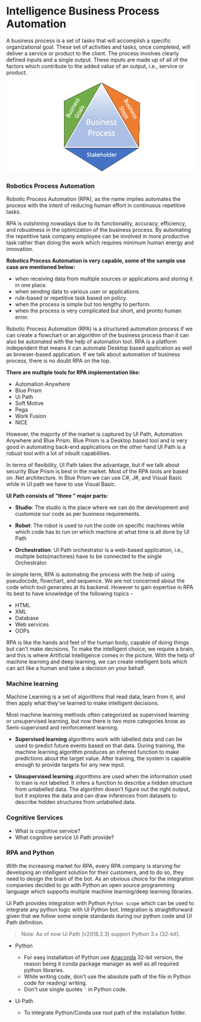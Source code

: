 # Intelligence Business Process Automation

A business process is a set of tasks that will accomplish a specific organizational goal. These set of activities and tasks, once completed, will deliver a service or product to the client. The process involves clearly defined inputs and a single output.  These inputs are made up of all of the factors which contribute to the added value of an output, i.e., service or product.

![BP](image1.png)

### Robotics Process Automation

Robotic Process Automation (RPA), as the name implies automates the process with the intent of reducing human effort in continuous repetitive tasks.

RPA is outshining nowadays due to its functionality, accuracy, efficiency, and robustness in the optimization of the business process. By automating the repetitive task company employee can be involved in more productive task rather than doing the work which requires minimum human energy and innovation.

**Robotics Process Automation is very capable, some of the sample use case are mentioned below:**

- when receiving data from multiple sources or applications and storing it in one place.
- when sending data to various user or applications.
- rule-based or repetitive task based on policy.
- when the process is simple but too lengthy to perform.
- when the process is very complicated but short, and pronto human error.

Robotic Process Automation (RPA) is a structured automation process if we can create a flowchart or an algorithm of the business process than it can also be automated with the help of automation tool. RPA is a platform independent that means it can automate Desktop based application as well as browser-based application. If we talk about automation of business process, there is no doubt RPA on the top.

**There are multiple tools for RPA implementation like:**
- Automation Anywhere
- Blue Prism
- Ui Path
- Soft Motive
- Pega
- Work Fusion
- NICE

However, the majority of the market is captured by UI Path, Automation Anywhere and Blue Prism. Blue Prism is a Desktop based tool and is very good in automating back-end applications on the other hand UI Path is a robust tool with a lot of inbuilt capabilities.

In terms of flexibility, UI Path takes the advantage, but if we talk about security Blue Prism is best in the market. Most of the RPA tools are based on .Net architecture. In Blue Prism we can use C#, J#, and Visual Basic while in UI path we have to use Visual Basic.

**UI Path consists of  "three " major parts:**

  - **Studio**: The studio is the place where we can do the development and customize our code as per business requirements.

  - **Robot**: The robot is used to run the code on specific machines while which code has to run on which machine at what time is all done by UI Path

  - **Orchestration**: UI Path orchestrator is a web-based application, i.e., multiple bots(machines) have to be connected to the single Orchestrator.


In simple term, RPA is automating the process with the help of using pseudocode, flowchart,  and sequence. We are not concerned about the code which tool generates at its backend. However to gain expertise in RPA its best to have knowledge of the following topics -

- HTML
- XML
- Database
- Web services
- OOPs

RPA is like the hands and feet of the human body, capable of doing things but can't make decisions. To make the intelligent choice, we require a brain, and this is where Artificial Intelligence comes in the picture. With the help of machine learning and deep learning, we can create intelligent bots which can act like a human and take a decision on your behalf.

### Machine learning

Machine Learning is a set of algorithms that read data, learn from it, and then apply what they’ve learned to make intelligent decisions.

Most machine learning methods often categorized as supervised learning or unsupervised learning, but now there is two more categories know as Semi-supervised and reinforcement learning.

*   **Supervised learning** algorithms work with labelled data and can be used to predict future events based on that data. During training, the machine learning algorithm produces an inferred function to make predictions about the target value. After training, the system is capable enough to provide targets for any new input.

*   **Unsupervised learning** algorithms are used when the information used to train is not labelled. It infers a function to describe a hidden structure from unlabelled data. The algorithm doesn’t figure out the right output, but it explores the data and can draw inferences from datasets to describe hidden structures from unlabelled data.


### Cognitive Services

- What is cognitive service?
- What cognitive service Ui Path provide?

### RPA and Python

With the increasing market for RPA, every RPA company is starving for developing an intelligent solution for their customers, and to do so, they need to design the brain of the bot. As an obvious choice for the integration companies decided to go with Python an open source programming language which supports multiple machine learning/deep learning libraries.

Ui Path provides integration with Python `Python scope`  which can be used to integrate any python logic with UI Python bot. Integration is straightforward given that we follow some simple standards during our python code and UI Path definition.

> Note: As of now Ui Path (v2018.2.3) support Python 3.x (32-bit).

  - Python
    - For easy installation of Python use [Anaconda]() 32-bit version, the reason being it conda package manager as well as all required python libraries.
    - While writing code, don't use the absolute path of the file in Python code for reading/ writing.
    - Don't use single quotes `'` in Python code.

- Ui Path
    - To integrate Python/Conda use root path of the installation folder.
